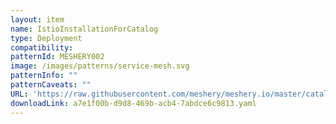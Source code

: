 ```yaml
---
layout: item
name: IstioInstallationForCatalog
type: Deployment
compatibility: 
patternId: MESHERY002
image: /images/patterns/service-mesh.svg
patternInfo: ""
patternCaveats: ""
URL: 'https://raw.githubusercontent.com/meshery/meshery.io/master/catalog/a7e1f00b-d9d8-469b-acb4-7abdce6c9813.yaml'
downloadLink: a7e1f00b-d9d8-469b-acb4-7abdce6c9813.yaml
---
```

